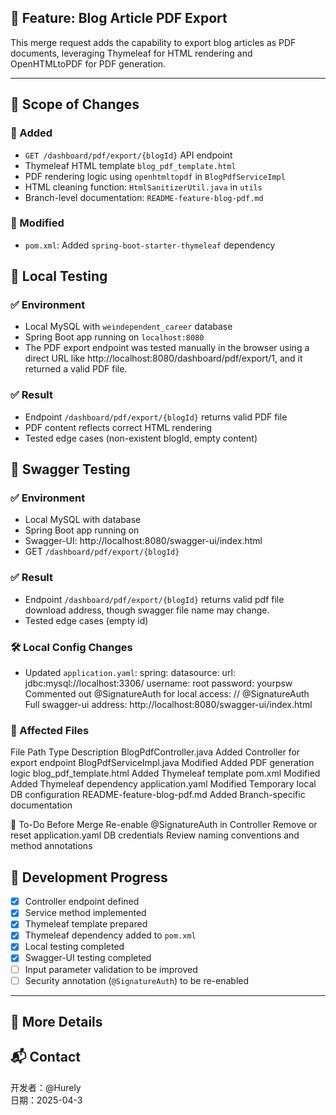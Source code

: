 ## 🚀 Feature: Blog Article PDF Export

This merge request adds the capability to export blog articles as PDF documents, leveraging Thymeleaf for HTML rendering and OpenHTMLtoPDF for PDF generation.

---

## 📌 Scope of Changes

### 🎯 Added
- `GET /dashboard/pdf/export/{blogId}` API endpoint
- Thymeleaf HTML template `blog_pdf_template.html`
- PDF rendering logic using `openhtmltopdf` in `BlogPdfServiceImpl`
- HTML cleaning function: `HtmlSanitizerUtil.java` in `utils`
- Branch-level documentation: `README-feature-blog-pdf.md`

### 🧱 Modified
- `pom.xml`: Added `spring-boot-starter-thymeleaf` dependency


## 🧪 Local Testing

### ✅ Environment
- Local MySQL with `weindependent_career` database
- Spring Boot app running on `localhost:8080`
- The PDF export endpoint was tested manually in the browser using a direct URL like http://localhost:8080/dashboard/pdf/export/1, and it returned a valid PDF file.

### ✅ Result
- Endpoint `/dashboard/pdf/export/{blogId}` returns valid PDF file
- PDF content reflects correct HTML rendering
- Tested edge cases (non-existent blogId, empty content)

## 🧪 Swagger Testing

### ✅ Environment
- Local MySQL with database
- Spring Boot app running on
- Swagger-UI: http://localhost:8080/swagger-ui/index.html
- GET `/dashboard/pdf/export/{blogId}`

### ✅ Result
- Endpoint `/dashboard/pdf/export/{blogId}` returns valid pdf file download address, though swagger file name may change.
- Tested edge cases (empty id)

### 🛠️ Local Config Changes
- Updated `application.yaml`:
spring:
  datasource:
    url: jdbc:mysql://localhost:3306/
    username: root
    password: yourpsw
Commented out @SignatureAuth for local access:
// @SignatureAuth
Full swagger-ui address: http://localhost:8080/swagger-ui/index.html


### 📂 Affected Files
File Path	Type	Description
BlogPdfController.java	Added	Controller for export endpoint
BlogPdfServiceImpl.java	Modified	Added PDF generation logic
blog_pdf_template.html	Added	Thymeleaf template
pom.xml	Modified	Added Thymeleaf dependency
application.yaml	Modified	Temporary local DB configuration
README-feature-blog-pdf.md	Added	Branch-specific documentation

🚧 To-Do Before Merge
 Re-enable @SignatureAuth in Controller
 Remove or reset application.yaml DB credentials
 Review naming conventions and method annotations


## 🚧 Development Progress

- [x] Controller endpoint defined
- [x] Service method implemented
- [x] Thymeleaf template prepared
- [x] Thymeleaf dependency added to `pom.xml`
- [x] Local testing completed
- [x] Swagger-UI testing completed
- [ ] Input parameter validation to be improved
- [ ] Security annotation (`@SignatureAuth`) to be re-enabled

---

## 🔗 More Details

## 📬 Contact

开发者：@Hurely  
日期：2025-04-3  